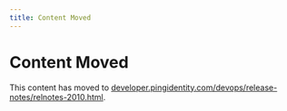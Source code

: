 ```yaml
---
title: Content Moved
---
```

# Content Moved

This content has moved to [developer.pingidentity.com/devops/release-notes/relnotes-2010.html](https://developer.pingidentity.com/devops/release-notes/relnotes-2010.html).
